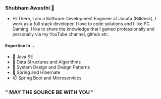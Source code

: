 ### Shubham Awasthi  👋
- Hi There, I am a Software Development Engineer at Jocata (Billdesk), I work as a full stack developer. I love to code solutions and I like PC Gaming. I like to share the knowledge that I gained professionally and personally via my YouTube channel, github etc. 

#### Expertise In ... 
- 🌱 Java SE
- 👯 Data Structures and Algorithms
- 🤔 System Design and Design Patterns
- 💬 Spring and Hibernate
- 📫 Spring Boot and Microservices

### " MAY THE SOURCE BE WITH YOU "
